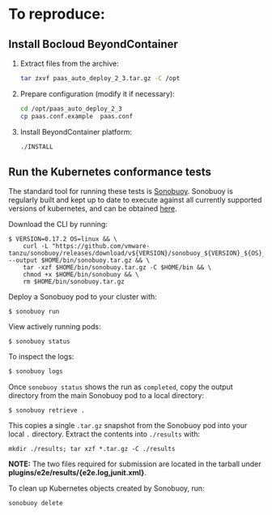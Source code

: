 # To reproduce:

## Install Bocloud BeyondContainer

1. Extract files from the archive:

    ```sh
    tar zxvf paas_auto_deploy_2_3.tar.gz -C /opt
    ```

2. Prepare configuration (modify it if necessary):

    ```sh
    cd /opt/paas_auto_deploy_2_3
    cp paas.conf.example  paas.conf
    ```

3. Install BeyondContainer platform:

    ```sh
    ./INSTALL
    ```

## Run the Kubernetes conformance tests

The standard tool for running these tests is [Sonobuoy](https://github.com/heptio/sonobuoy).
Sonobuoy is regularly built and kept up to date to execute against all currently supported versions of kubernetes,
and can be obtained [here](https://github.com/heptio/sonobuoy/releases).

Download the CLI by running:

```
$ VERSION=0.17.2 OS=linux && \
    curl -L "https://github.com/vmware-tanzu/sonobuoy/releases/download/v${VERSION}/sonobuoy_${VERSION}_${OS}_amd64.tar.gz" --output $HOME/bin/sonobuoy.tar.gz && \
    tar -xzf $HOME/bin/sonobuoy.tar.gz -C $HOME/bin && \
    chmod +x $HOME/bin/sonobuoy && \
    rm $HOME/bin/sonobuoy.tar.gz
```

Deploy a Sonobuoy pod to your cluster with:

```
$ sonobuoy run
```

View actively running pods:

```
$ sonobuoy status
```

To inspect the logs:

```sh
$ sonobuoy logs
```

Once `sonobuoy status` shows the run as `completed`,
copy the output directory from the main Sonobuoy pod to a local directory:

```
$ sonobuoy retrieve .
```

This copies a single `.tar.gz` snapshot from the Sonobuoy pod into your local `.` directory.
Extract the contents into `./results` with:

```
mkdir ./results; tar xzf *.tar.gz -C ./results
```

**NOTE:** The two files required for submission are located in the tarball under **plugins/e2e/results/{e2e.log,junit.xml}**.

To clean up Kubernetes objects created by Sonobuoy, run:

```
sonobuoy delete
```
